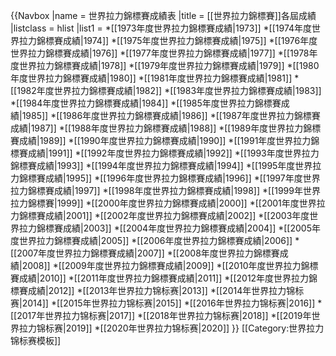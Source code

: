 {{Navbox
|name = 世界拉力錦標賽成績表
|title = [[世界拉力錦標賽]]各屆成績
|listclass = hlist
|list1 = 
*[[1973年度世界拉力錦標賽成績|1973]]
*[[1974年度世界拉力錦標賽成績|1974]]
*[[1975年度世界拉力錦標賽成績|1975]]
*[[1976年度世界拉力錦標賽成績|1976]]
*[[1977年度世界拉力錦標賽成績|1977]]
*[[1978年度世界拉力錦標賽成績|1978]]
*[[1979年度世界拉力錦標賽成績|1979]]
*[[1980年度世界拉力錦標賽成績|1980]]
*[[1981年度世界拉力錦標賽成績|1981]]
*[[1982年度世界拉力錦標賽成績|1982]]
*[[1983年度世界拉力錦標賽成績|1983]]
*[[1984年度世界拉力錦標賽成績|1984]]
*[[1985年度世界拉力錦標賽成績|1985]]
*[[1986年度世界拉力錦標賽成績|1986]]
*[[1987年度世界拉力錦標賽成績|1987]]
*[[1988年度世界拉力錦標賽成績|1988]]
*[[1989年度世界拉力錦標賽成績|1989]]
*[[1990年度世界拉力錦標賽成績|1990]]
*[[1991年度世界拉力錦標賽成績|1991]]
*[[1992年度世界拉力錦標賽成績|1992]]
*[[1993年度世界拉力錦標賽成績|1993]]
*[[1994年度世界拉力錦標賽成績|1994]]
*[[1995年度世界拉力錦標賽成績|1995]]
*[[1996年度世界拉力錦標賽成績|1996]]
*[[1997年度世界拉力錦標賽成績|1997]]
*[[1998年度世界拉力錦標賽成績|1998]]
*[[1999年世界拉力錦標賽|1999]]
*[[2000年度世界拉力錦標賽成績|2000]]
*[[2001年度世界拉力錦標賽成績|2001]]
*[[2002年度世界拉力錦標賽成績|2002]]
*[[2003年度世界拉力錦標賽成績|2003]]
*[[2004年度世界拉力錦標賽成績|2004]]
*[[2005年度世界拉力錦標賽成績|2005]]
*[[2006年度世界拉力錦標賽成績|2006]]
*[[2007年度世界拉力錦標賽成績|2007]]
*[[2008年度世界拉力錦標賽成績|2008]]
*[[2009年度世界拉力錦標賽成績|2009]]
*[[2010年度世界拉力錦標賽成績|2010]]
*[[2011年度世界拉力錦標賽成績|2011]]
*[[2012年度世界拉力錦標賽成績|2012]]
*[[2013年世界拉力锦标赛|2013]]
*[[2014年世界拉力锦标赛|2014]]
*[[2015年世界拉力锦标赛|2015]]
*[[2016年世界拉力锦标赛|2016]]
*[[2017年世界拉力锦标赛|2017]]
*[[2018年世界拉力锦标赛|2018]]
*[[2019年世界拉力锦标赛|2019]]
*[[2020年世界拉力锦标赛|2020]]
}}<noinclude>
[[Category:世界拉力锦标赛模板]]
</noinclude>